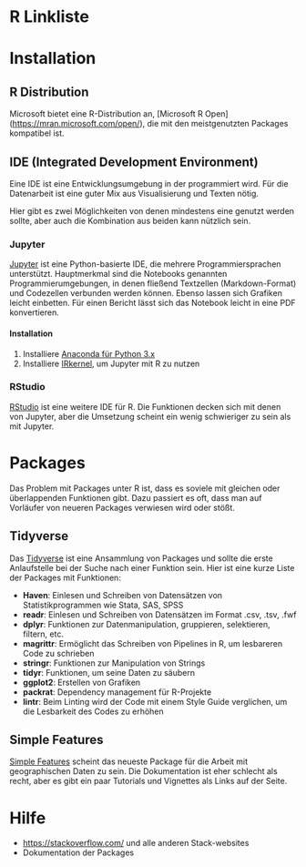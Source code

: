 
R Linkliste
===========

# Installation

## R Distribution

Microsoft bietet eine R-Distribution an, [Microsoft R Open]
(https://mran.microsoft.com/open/), die mit den meistgenutzten Packages
kompatibel ist.


## IDE (Integrated Development Environment)

Eine IDE ist eine Entwicklungsumgebung in der programmiert wird. Für die
Datenarbeit ist eine guter Mix aus Visualisierung und Texten nötig.

Hier gibt es zwei Möglichkeiten von denen mindestens eine genutzt werden
sollte, aber auch die Kombination aus beiden kann nützlich sein.

### Jupyter

[Jupyter](http://jupyter.org/) ist eine Python-basierte IDE, die mehrere
Programmiersprachen unterstützt. Hauptmerkmal sind die Notebooks genannten
Programmierumgebungen, in denen fließend Textzellen (Markdown-Format) und
Codezellen verbunden werden können. Ebenso lassen sich Grafiken leicht
einbetten. Für einen Bericht lässt sich das Notebook leicht in eine PDF
konvertieren.

#### Installation

1. Installiere [Anaconda für Python 3.x](https://www.continuum.io/downloads)
2. Installiere [IRkernel](https://github.com/IRkernel/IRkernel), um Jupyter mit
   R zu nutzen

### RStudio

[RStudio](https://www.rstudio.com/) ist eine weitere IDE für R. Die Funktionen
decken sich mit denen von Jupyter, aber die Umsetzung scheint ein wenig
schwieriger zu sein als mit Jupyter.


# Packages

Das Problem mit Packages unter R ist, dass es soviele mit gleichen oder
überlappenden Funktionen gibt. Dazu passiert es oft, dass man auf Vorläufer von
neueren Packages verwiesen wird oder stößt.

## Tidyverse

Das [Tidyverse](http://tidyverse.org/) ist eine Ansammlung von Packages und
sollte die erste Anlaufstelle bei der Suche nach einer Funktion sein. Hier ist
eine kurze Liste der Packages mit Funktionen:

- **Haven**: Einlesen und Schreiben von Datensätzen von Statistikprogrammen wie
  Stata, SAS, SPSS
- **readr**: Einlesen und Schreiben von Datensätzen im Format .csv, .tsv, .fwf
- **dplyr**: Funktionen zur Datenmanipulation, gruppieren, selektieren,
  filtern, etc.
- **magrittr**: Ermöglicht das Schreiben von Pipelines in R, um lesbareren Code
  zu schrieben
- **stringr**: Funktionen zur Manipulation von Strings
- **tidyr**: Funktionen, um seine Daten zu säubern
- **ggplot2**: Erstellen von Grafiken
- **packrat**: Dependency management für R-Projekte
- **lintr**: Beim Linting wird der Code mit einem Style Guide verglichen, um
  die Lesbarkeit des Codes zu erhöhen

## Simple Features

[Simple Features](https://github.com/r-spatial/sf) scheint das neueste Package
für die Arbeit mit geographischen Daten zu sein. Die Dokumentation ist eher
schlecht als recht, aber es gibt ein paar Tutorials und Vignettes als Links auf
der Seite.


# Hilfe

- https://stackoverflow.com/ und alle anderen Stack-websites
- Dokumentation der Packages